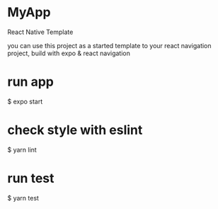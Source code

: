 # MyApp

React Native Template

you can use this project as a started template to your react navigation project, build with expo & react navigation

# run app

$ expo start

# check style with eslint

$ yarn lint

# run test

$ yarn test
